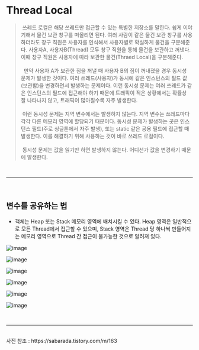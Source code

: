 # Thread Local
> &nbsp;쓰레드 로컬은 해당 쓰레드만 접근할 수 있는 특별한 저장소를 말한다. 쉽게 이야기해서 물건 보관 창구를 떠올리면 된다. 여러 사람이 같은 물건 보관 창구를 사용하더라도 창구 직원은 사용자를 인식해서 사용자별로 확실하게 물건을 구분해준다. 사용자A, 사용자B(Thread) 모두 창구 직원을 통해 물건을 보관하고 꺼낸다. 이때 창구 직원은 사용자에 따라 보관한 물건(Thraed Local)을 구분해준다. <br><br> &nbsp; 만약 사용자 A가 보관한 짐을 꺼낼 때 사용자 B의 짐이 꺼내졌을 경우 동시성 문제가 발생한 것이다. 여러 쓰레드(사용자)가 동시에 같은 인스턴스의 필드 값(보관함)을 변경하면서 발생하는 문제이다. 
이런 동시성 문제는 여러 쓰레드가 같은 인스턴스의 필드에 접근해야 하기 때문에 트래픽이 적은 상황에서는 확률상 잘 나타나지 않고, 트래픽이 많아질수록 자주 발생한다.<br><br> &nbsp;이런 동시성 문제는 지역 변수에서는 발생하지 않는다. 지역 변수는 쓰레드마다 각각 다른 메모리 영역에 할당되기 때문이다. 동시성 문제가 발생하는 곳은 인스턴스 필드(주로 싱글톤에서 자주 발생), 또는 static 같은 공용 필드에 접근할 때 발생한다. 이를 해결하기 위해 사용하는 것이 바로 쓰레드 로컬이다. <br><br> &nbsp;동시성 문제는 값을 읽기만 하면 발생하지 않는다. 어디선가 값을 변경하기 때문에 발생한다.

<br>
<hr>
<br>

## 변수를 공유하는 법
- 객체는 Heap 또는 Stack 메모리 영역에 배치시킬 수 있다. Heap 영역은 일반적으로 모든 Thread에서 접근할 수 있으며, Stack 영역은 Thread 당 하나씩 만들어지는 메모리 영역으로 Thread 간 접근이 불가능한 것으로 알려져 있다.

![image](https://user-images.githubusercontent.com/74396651/204572869-dd863705-de8f-47a7-a32b-f60cd7c5c556.png)

![image](https://user-images.githubusercontent.com/74396651/204573079-d93a34e1-45aa-4d43-99f5-b308be79f064.png)

![image](https://user-images.githubusercontent.com/74396651/204573129-550f52ff-f842-4520-8c8b-42e4691cfae6.png)

![image](https://user-images.githubusercontent.com/74396651/204573208-6b783907-0399-49bd-83b2-897798b6c1d3.png)

![image](https://user-images.githubusercontent.com/74396651/204573293-260e32ba-81c3-489e-b312-6c48740454b6.png)

![image](https://user-images.githubusercontent.com/74396651/204573447-f50cb139-9220-4b71-90e4-4962a4bdcfb3.png)


<br>
<hr>
<br>
사진 참조 : https://sabarada.tistory.com/m/163


